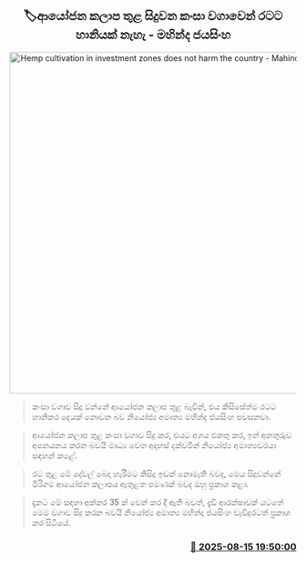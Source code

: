 <p align='center'><b><h2 align='center' title='Hemp cultivation in investment zones does not harm the country - Mahinda Jayasinghe'>🏷ආයෝජන කලාප තුළ සිදුවන කංසා වගාවෙන් රටට හානියක් නැහැ - මහින්ද ජයසිංහ</h2></b></p>
<p align='center'><img src='https://helakuru.sgp1.cdn.digitaloceanspaces.com/esana/images/lib/mahinda-jayasinhe-new-u.jpg' width='600' alt='Hemp cultivation in investment zones does not harm the country - Mahinda Jayasinghe'></p>

> කංසා වගාව සිදු වන්නේ ආයෝජන කලාප තුළ බැවින්, එය කිසිසේත්ම රටට හානිකර දෙයක් නොවන බව නියෝජ්‍ය අමාත්‍ය මහින්ද ජයසිංහ පවසනවා.

> ආයෝජන කලාප තුළ කංසා වගාව සිදු කර, එයට අගය එකතු කර, ඉන් අනතුරුව අපනයනය කරන බවයි මාධ්‍ය වෙත අදහස් දක්වමින් නියෝජ්‍ය අමාත්‍යවරයා සඳහන් කළේ.

> රට තුළ මේ දේවල් බෙදා හැරීමට කිසිදු ඉඩක් නොමැති බවද, මෙය සිදුවන්නේ මීරිගම ආයෝජන කලාපය ඇතුළත පමණක් බවද ඔහු ප්‍රකාශ කළා.

> දැනට මේ සඳහා අක්කර 35 ක් වෙන් කර දී ඇති බවත්, දැඩි ආරක්ෂාවක් යටතේ මෙම වගාව සිදු කරන බවයි නියෝජ්‍ය අමාත්‍ය මහින්ද ජයසිංහ වැඩිදුරටත් ප්‍රකාශ කර සිටියේ.



<h3 align='right'><a href='https://www.helakuru.lk/esana/p/112732/'>📅 2025-08-15 19:50:00</a></h3>
